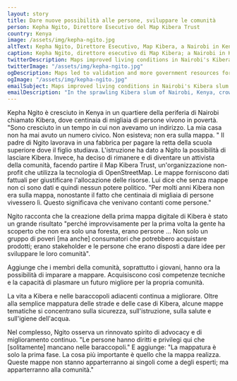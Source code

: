 ```yaml
---
layout: story
title: Dare nuove possibilità alle persone, sviluppare le comunità
person: Kepha Ngito, Direttore Esecutivo del Map Kibera Trust
country: Kenya
image: /assets/img/kepha-ngito.jpg
altText: Kepha Ngito, Direttore Esecutivo, Map Kibera, a Nairobi in Kenya. Foto di cafod.org.uk.
caption: Kepha Ngito, direttore esecutivo di Map Kibera; a Nairobi in Kenya. Foto di <a href="http://www.cafod.org.uk/" target="_blank">cafod.org.uk</a>.
twitterDescription: Maps improved living conditions in Nairobi's Kibera slum. Help build a brighter future with #MapGive
twitterImage: "/assets/img/kepha-ngito.jpg"
ogDescription: Maps led to validation and more government resources for the people of Kibera in Nairobi Kenya.
ogImage: "/assets/img/kepha-ngito.jpg"
emailSubject: Maps improved living conditions in Nairobi's Kibera slum.
emailDescription: "In the sprawling Kibera slum of Nairobi, Kenya, crowd-sourced maps provide data used by government to allocate resources that are building a brighter future."
---
```

Kepha Ngito è cresciuto in Kenya in un quartiere della
periferia di Nairobi chiamato Kibera, dove centinaia di migliaia
di persone vivono in povertà. "Sono cresciuto in un tempo in cui
non avevamo un indirizzo. La mia casa non ha mai avuto un
numero civico. Non esisteva; non era sulla mappa. " Il padre di Ngito
lavorava in una fabbrica per pagare la retta della scuola
superiore dove il figlio studiava. L'istruzione ha dato a Ngito
la possibilità di lasciare Kibera. Invece, ha deciso di rimanere
e di diventare un attivista della comunità, facendo partire il
Map Kibera Trust, un'organizzazione non-profit che utilizza la
tecnologia di OpenStreetMap. Le mappe forniscono dati fattuali
per giustificare l'allocazione delle risorse. Lui dice che senza
mappe non ci sono dati e quindi nessun potere politico. "Per
molti anni Kibera non era sulla mappa, nonostante il fatto che
centinaia di migliaia di persone vivessero lì. Questo significava
che venivano contanti come persone."

Ngito racconta che la creazione della prima mappa digitale di
Kibera è stato un grande risultato "perché improvvisamente per la
prima volta la gente ha scoperto che non era solo una foresta,
erano persone ... Non solo un gruppo di poveri [ma anche]
consumatori che potrebbero acquistare prodotti; erano stakeholder
e le persone che erano disposti a dare idee per sviluppare le
loro comunità".

Aggiunge che i membri della comunità, soprattutto i giovani,
hanno ora la possibilità di imparare a mappare. Acquisiscono così
competenze tecniche e la capacità di plasmare un futuro migliore
per la propria comunità.

La vita a Kibera e nelle baraccopoli adiacenti continua a
migliorare. Oltre alla semplice mappatura delle strade e delle
case di Kibera, alcune mappe tematiche si concentrano sulla
sicurezza, sull'istruzione, sulla salute e sull'igiene
dell'acqua.

Nel complesso, Ngito osserva un rinnovato spirito di advocacy
e di miglioramento continuo. "Le persone hanno diritti e
privilegi qui che [solitamente] mancano nelle baraccopoli." E
aggiunge: "La mappatura è solo la prima fase. La cosa più
importante è quello che la mappa realizza. Queste mappe non
stanno apparterranno ai singoli come a degli esperti; ma
apparterranno alla comunità."

